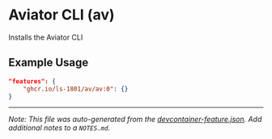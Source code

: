 
# Aviator CLI (av)

Installs the Aviator CLI

## Example Usage

```json
"features": {
    "ghcr.io/ls-1801/av/av:0": {}
}
```





---

_Note: This file was auto-generated from the [devcontainer-feature.json](https://github.com/ls-1801/av/blob/main/src/av/devcontainer-feature.json).  Add additional notes to a `NOTES.md`._
